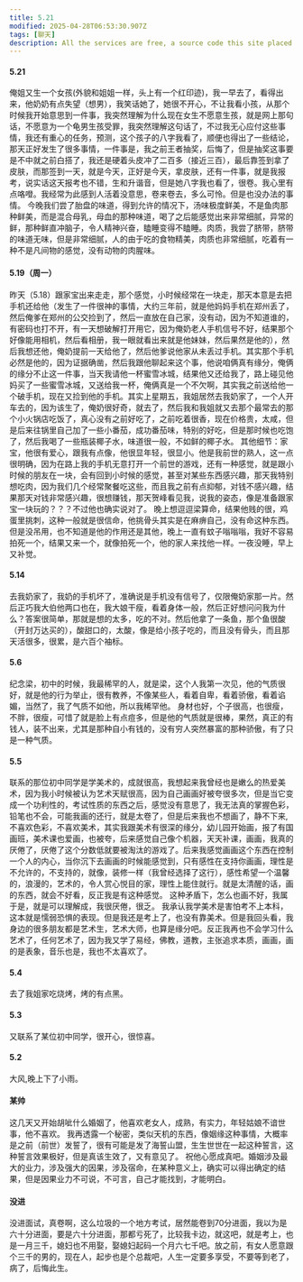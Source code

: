 ```yaml
---
title: 5.21
modified: 2025-04-28T06:53:30.907Z
tags: [聊天]
description: All the services are free, a source code this site placed on github repository and intergration with netlify service, another service that you can use is github page for hosting your own static site.
---
```

#### 5.21
俺姐又生一个女孩(外貌和姐姐一样，头上有一个红印迹)，我一早去了，看得出来，他奶奶有点失望（想男），我笑话她了，她很不开心，不让我看小孩，从那个时候我开始意思到一件事，我突然理解为什么现在女生不愿意生孩，就是网上那句话，不愿意为一个龟男生孩受罪，我突然理解这句话了，不过我无心应付这些事情，我还有重心的任务，预测，这个孩子的八字我看了，顺便也得出了一些结论，那天正好发生了很多事情，一件事是，我之前王者抽奖，后悔了，但是抽奖这事要是不中就之前白搭了，我还是硬着头皮冲了二百多（接近三百），最后靠签到拿了皮肤，而那签到一天，就是今天，正好是今天，拿皮肤，还有一件事，就是我报考，说实话这天报考也不错，生和升谐音，但是她八字我也看了，很卷。我心里有点咯噔。我经常为此感到人活着没意思，卷来卷去，多么可怜。但是也没办法的事情。
今晚我们尝了胎盘的味道，得到允许的情况下，汤味极度鲜美，不是鱼肉那种鲜美，而是混合母乳，母血的那种味道，喝了之后能感觉出来非常细腻，异常的鲜，那种鲜直冲脑子，令人精神兴奋，瞌睡变得不瞌睡。肉质，我尝了脐带，脐带的味道无味，但是非常细腻，人的由于吃的食物精美，肉质也非常细腻，吃着有一种不是凡间物的感觉，没有动物的肉腥味。
#### 5.19（周一）
昨天（5.18）跟家宝出来走走，那个感觉，小时候经常在一块走，那天本意是去把手机还给他（发生了一件很神的事情，大约三年前，就是他妈妈手机在郑州丢了，然后俺爹在郑州的公交捡到了，然后一直放在自己家，没有动，因为不知道谁的，有密码也打不开，有一天想破解打开用它，因为俺奶老人手机信号不好，结果那个好像能用相机，然后看相册，我一眼就看出来就是他妹妹，然后果然是他的），然后我想还他，俺奶提前一天给他了，然后他爹说他家从未丢过手机。其实那个手机必然是他的，因为证据确凿，然后我跟他聊起来这个事，他说咱俩真有缘分，俺俩的缘分不止这一件事，当天我请他一杯蜜雪冰城，结果他又还给我了，路上碰见他妈买了一些蜜雪冰城，又送给我一杯，俺俩真是一个不欠啊，其实我之前送给他一个破手机，现在又捡到他的手机。其实上星期五，我姐居然去我奶家了，一个人开车去的，因为该生了，俺奶很好奇，就去了，然后我和我姐就又去那个最常去的那个小火锅店吃饭了，真心没有之前好吃了，之前吃着很香，现在价格贵，太咸，但是后来往锅里自己加了一些小番茄，成功番茄味，特别的好吃，但是那时候也吃饱了，然后我喝了一些瓶装椰子水，味道很一般，不如鲜的椰子水。
其他细节：家宝，他很有爱心，跟我有点像，他很显年轻，很显小。他是我前世的熟人，这一点很明确，因为在路上我的手机无意打开一个前世的游戏，还有一种感觉，就是跟小时候的朋友在一块，会有回到小时候的感觉，甚至对某些东西感兴趣，那天我特别想吃肉，因为我们几个经常聚餐吃这些，而且我之前有点抑郁，对钱不感兴趣，结果那天对钱非常感兴趣，很想赚钱，那天贺峰看见我，说我的姿态，像是准备跟家宝一块玩的？？？不过他也确实说对了。
晚上想逗逗梁算命，结果他贱的很，鸡蛋里挑刺，这种一般就是很信命，他挑骨头其实是在麻痹自己，没有命这种东西。但是没吊用，也不知道是他的作用还是其他，晚上一直有蚊子嗡嗡嗡，我好不容易拍死一个，结果又来一个，就像拍死一个，他的家人来找他一样。一夜没睡，早上又补觉。
#### 5.14
去我奶家了，我奶的手机坏了，准确说是手机没有信号了，仅限俺奶家那一片。然后正巧我大伯他两口也在，我大娘干瘦，看着身体一般，然后正好想问问我为什么？答案很简单，那就是想的太多，吃的不对。然后他拿了一条鱼，那个鱼很酸（开封万达买的），酸甜口的，太酸，像是给小孩子吃的，而且没有骨头，而且那天活很多，很累，是六百个袖标。
#### 5.6
纪念梁，初中的时候，我最稀罕的人，就是梁，这个人我第一次见，他的气质很好，就是他的行为举止，很有教养，不像某些人，看着自卑，看着骄傲，看着谄媚，当然了，我了气质不如他，所以我稀罕他。
身材也好，个子很高，也很瘦，不胖，很瘦，可惜了就是脸上有点痘多，但是他的气质就是很棒，果然，真正的有钱人，装不出来，尤其是那种自小有钱的，没有穷人突然暴富的那种骄傲，有了只是一种气质。
#### 5.5
联系的那位初中同学是学美术的，成就很高，我想起来我曾经也是嫩么的热爱美术，因为我小时候被认为艺术天赋很高，因为自己画画好被夸很多次，但是当它变成一个功利性的，考试性质的东西之后，感觉没有意思了，我无法真的掌握色彩，铅笔也不会，可能我画的还行，就是太卷了，但是后来我也不想画了，静不下来,不喜欢色彩，不喜欢美术，其实我跟美术有很深的缘分，幼儿园开始画，报了有国画班，美术课也爱画，也被夸，后来感觉自己像个机器，天天补课，画画，我真的厌倦了，厌倦了这个分数低就要被淘汰的游戏了。后来我感觉画画这个东西在控制一个人的内心，当你沉下去画画的时候能感觉到，只有感性在支持你画画，理性是不允许的，不支持的，就像，装修一样（我曾经选择了这行），感性希望一个温馨的，浪漫的，艺术的，令人赏心悦目的家，理性上能住就行。就是太清醒的话，画的东西，就会不好看，反正我是有这种感觉。
这种矛盾下，怎么也画不好，我属于是，就是可以理解成，我很厌倦，很乏。
我承认我学美术是害怕考不上本科，这本就是懦弱恐惧的表现。但是我还是考上了，也没有靠美术。但是我回头看，我身边的很多朋友都是艺术生，艺术大师，也算是缘分吧。反正我再也不会学习什么艺术了，任何艺术了，因为我又学了易经，佛教，道教，主张追求本质，画画，画的是表象，音乐也是，我也不太喜欢了。
#### 5.4
去了我姐家吃烧烤，烤的有点黑。
#### 5.3
又联系了某位初中同学，很开心，很惊喜。
#### 5.2
大风,晚上下了小雨。
#### 某帅
这几天又开始胡呲什么婚姻了，他喜欢老女人，成熟，有实力，年轻姑娘不谙世事，他不喜欢。
我再透露一个秘密，类似天机的东西，像姻缘这种事情，大概率是之前（前世）发誓了，很有可能是发了海誓山盟，生生世世在一起这种誓言，这种誓言效果极好，但是真该生效了，又有意见了。
祝他心愿成真吧。婚姻涉及最大的业力，涉及强大的因果，涉及宿命，在某种意义上，确实可以得出确定的结果，但是因果业力不可说，不可言，自己才能找到，才能明白。
#### 没进
没进面试，真卷啊，这么垃圾的一个地方考试，居然能卷到70分进面，我以为是六十分进面，要是六十分进面，那都亏死了，比较我卡边，就这吧，就是考上，也是一月三千，媳妇也不用娶，娶媳妇起码一个月六七千吧。放之前，有女人愿意跟个三千的男的，现在人，起步也是个总裁吧，人生一定要多享受，不要等到老了，病了，后悔此生。
